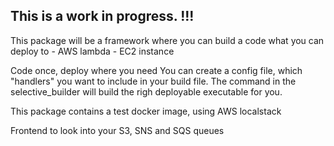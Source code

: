 ## This is a work in progress. !!!

This package will be a framework where you can build a code what you can deploy to 
    - AWS lambda
    - EC2 instance

Code once, deploy where you need
You can create a config file, which "handlers" you want to include in your build file. 
The command in the selective_builder will build the righ deployable executable for you.

This package contains a test docker image, using AWS localstack

Frontend to look into your S3, SNS and SQS queues

